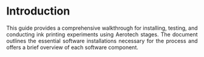 # Introduction

<p align="justify">This guide provides a comprehensive walkthrough for installing, testing, and conducting ink printing experiments using Aerotech stages. The document outlines the essential software installations necessary for the process and offers a brief overview of each software component.</p>


